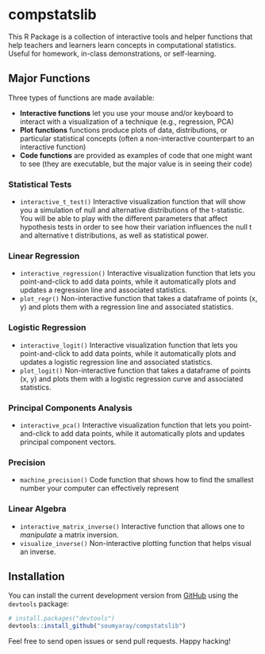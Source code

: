 
<!-- README.md is generated from README.Rmd. Please edit that file -->

# compstatslib

<!-- badges: start -->
<!-- badges: end -->

This R Package is a collection of interactive tools and helper functions
that help teachers and learners learn concepts in computational
statistics. Useful for homework, in-class demonstrations, or
self-learning.

## Major Functions

Three types of functions are made available:

-   **Interactive functions** let you use your mouse and/or keyboard to
    interact with a visualization of a technique (e.g., regression, PCA)
-   **Plot functions** functions produce plots of data, distributions,
    or particular statistical concepts (often a non-interactive
    counterpart to an interactive function)
-   **Code functions** are provided as examples of code that one might
    want to see (they are executable, but the major value is in seeing
    their code)

### Statistical Tests

-   `interactive_t_test()` Interactive visualization function that will
    show you a simulation of null and alternative distributions of the
    t-statistic. You will be able to play with the different parameters
    that affect hypothesis tests in order to see how their variation
    influences the null t and alternative t distributions, as well as
    statistical power.

### Linear Regression

-   `interactive_regression()` Interactive visualization function that
    lets you point-and-click to add data points, while it automatically
    plots and updates a regression line and associated statistics.
-   `plot_regr()` Non-interactive function that takes a dataframe of
    points (x, y) and plots them with a regression line and associated
    statistics.

### Logistic Regression

-   `interactive_logit()` Interactive visualization function that lets
    you point-and-click to add data points, while it automatically plots
    and updates a logistic regression line and associated statistics.
-   `plot_logit()` Non-interactive function that takes a dataframe of
    points (x, y) and plots them with a logistic regression curve and
    associated statistics.

### Principal Components Analysis

-   `interactive_pca()` Interactive visualization function that lets you
    point-and-click to add data points, while it automatically plots and
    updates principal component vectors.

### Precision

-   `machine_precision()` Code function that shows how to find the
    smallest number your computer can effectively represent

### Linear Algebra

-   `interactive_matrix_inverse()` Interactive function that allows one
    to *manipulate* a matrix inversion.
-   `visualize_inverse()` Non-interactive plotting function that helps
    visual an inverse.

## Installation

You can install the current development version from
[GitHub](https://github.com/) using the `devtools` package:

``` r
# install.packages("devtools")
devtools::install_github("soumyaray/compstatslib")
```

Feel free to send open issues or send pull requests. Happy hacking!
